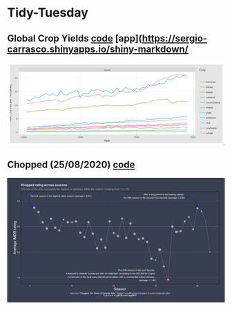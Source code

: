 # Tidy-Tuesday

## Global Crop Yields **[code](https://github.com/cags9607/Tidy-Tuesday/blob/master/shiny-markdown-chop.Rmd)** **[app](https://sergio-carrasco.shinyapps.io/shiny-markdown/**

![](World-crops.png)<!-- -->

## Chopped (25/08/2020) **[code](https://github.com/cags9607/Tidy-Tuesday/blob/master/Chopped.R)**

![](chopped-fig.png)<!-- -->


